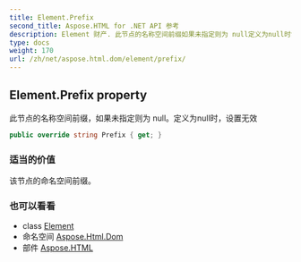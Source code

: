 ```yaml
---
title: Element.Prefix
second_title: Aspose.HTML for .NET API 参考
description: Element 财产. 此节点的名称空间前缀如果未指定则为 null定义为null时设置无效
type: docs
weight: 170
url: /zh/net/aspose.html.dom/element/prefix/
---
```

## Element.Prefix property

此节点的名称空间前缀，如果未指定则为 null。定义为null时，设置无效

```csharp
public override string Prefix { get; }
```

### 适当的价值

该节点的命名空间前缀。

### 也可以看看

* class [Element](../)
* 命名空间 [Aspose.Html.Dom](../../element/)
* 部件 [Aspose.HTML](../../../)


